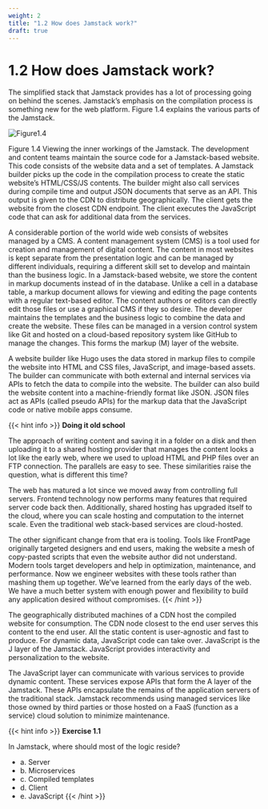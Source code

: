 ```yaml
---
weight: 2
title: "1.2 How does Jamstack work?"
draft: true
---
```


# 1.2 How does Jamstack work?

The simplified stack that Jamstack provides has a lot of processing going on behind the scenes. Jamstack’s emphasis on the compilation process is something new for the web platform. Figure 1.4 explains the various parts of the Jamstack.

![Figure1.4](Figure1.4.svg)

Figure 1.4 Viewing the inner workings of the Jamstack. The development and content teams maintain the source code for a Jamstack-based website. This code consists of the website data and a set of templates. A Jamstack builder picks up the code in the compilation process to create the static website’s HTML/CSS/JS contents. The builder might also call services during compile time and output JSON documents that serve as an API. This output is given to the CDN to distribute geographically. The client gets the website from the closest CDN endpoint. The client executes the JavaScript code that can ask for additional data from the services.

A considerable portion of the world wide web consists of websites managed by a CMS. A content management system (CMS) is a tool used for creation and management of digital content. The content in most websites is kept separate from the presentation logic and can be managed by different individuals, requiring a different skill set to develop and maintain than the business logic. In a Jamstack-based website, we store the content in markup documents instead of in the database. Unlike a cell in a database table,    a markup document allows for viewing and editing the page contents with a regular text-based editor. The content authors or editors can directly edit those files or use a graphical CMS if they so desire. The developer maintains the templates and the business logic to combine the data and create the website. These files can be managed in a version control system like Git and hosted on a cloud-based repository system like GitHub to manage the changes. This forms the markup (M) layer of the website.

A website builder like Hugo uses the data stored in markup files to compile the website into HTML and CSS files, JavaScript, and image-based assets. The builder can communicate with both external and internal services via APIs to fetch the data to compile into the website. The builder can also build the website content into a machine-friendly format like JSON. JSON files act as APIs (called pseudo APIs) for the markup data that the JavaScript code or native mobile apps consume.

{{< hint info >}}
**Doing it old school**

The approach of writing content and saving it in a folder on a disk and then uploading it to a shared hosting provider that manages the content looks a lot like the early web, where we used to upload HTML and PHP files over an FTP connection. The parallels are easy to see. These similarities raise the question, what is different this time?

The web has matured a lot since we moved away from controlling full servers. Frontend technology now performs many features that required server code back then. Additionally, shared hosting has upgraded itself to the cloud, where you can scale hosting and computation to the internet scale. Even the traditional web stack-based services are cloud-hosted.

The other significant change from that era is tooling. Tools like FrontPage originally targeted designers and end users, making the website a mesh of copy-pasted scripts that even the website author did not understand. Modern tools target developers and help in optimization, maintenance, and performance. Now we engineer websites with these tools rather than mashing them up together. We’ve learned from the early days of the web. We have a much better system with enough power and flexibility to build any application desired without compromises.
{{< /hint >}}

The geographically distributed machines of a CDN host the compiled website for consumption. The CDN node closest to the end user serves this  content  to the end  user. All the static content is user-agnostic and fast to produce. For dynamic data, JavaScript code can take over. JavaScript is the J layer of the Jamstack. JavaScript provides interactivity and personalization to the website.

The JavaScript layer can communicate with various services to provide dynamic content. These services expose APIs that form the A layer of the Jamstack. These APIs encapsulate the remains of the application servers of the traditional stack. Jamstack recommends using managed services like those owned by third parties or those hosted on a FaaS (function as a service) cloud solution to minimize maintenance.

{{< hint info >}}
**Exercise 1.1**

In Jamstack, where should most of the logic reside?
- a. Server
- b. Microservices
- c. Compiled templates
- d. Client
- e. JavaScript
{{< /hint >}}